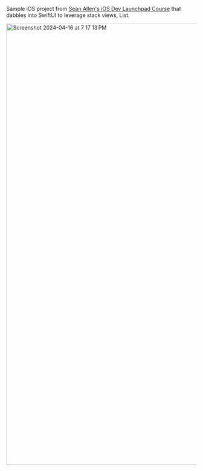 Sample iOS project from [Sean Allen's iOS Dev Launchpad Course](https://seanallen.teachable.com/courses/enrolled/781603) that dabbles into SwiftUI to leverage stack views, List. 


<img width="1168" alt="Screenshot 2024-04-16 at 7 17 13 PM" src="https://github.com/patelrohan/SwiftUI-Videos/assets/1224661/298f4b3b-0381-4cde-b942-b8d2b1463c63">
